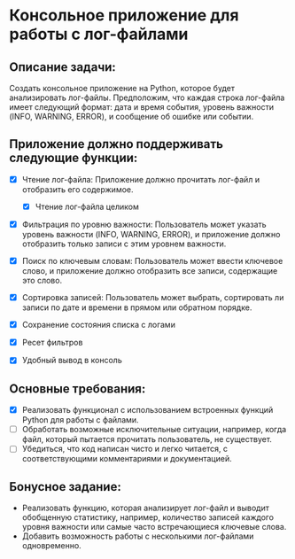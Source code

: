# Консольное приложение для работы с лог-файлами

## Описание задачи:

Создать консольное приложение на Python, которое будет анализировать лог-файлы. Предположим, что каждая строка лог-файла имеет следующий формат: дата и время события, уровень важности (INFO, WARNING, ERROR), и сообщение об ошибке или событии.

## Приложение должно поддерживать следующие функции:

- [x] Чтение лог-файла: Приложение должно прочитать лог-файл и отобразить его содержимое.
  - [x] Чтение лог-файла целиком
- [x] Фильтрация по уровню важности: Пользователь может указать уровень важности (INFO, WARNING, ERROR), и приложение должно отобразить только записи с этим уровнем важности.
- [x] Поиск по ключевым словам: Пользователь может ввести ключевое слово, и приложение должно отобразить все записи, содержащие это слово.
- [x] Сортировка записей: Пользователь может выбрать, сортировать ли записи по дате и времени в прямом или обратном порядке.

- [x] Сохранение состояния списка с логами
- [x] Ресет фильтров
- [x] Удобный вывод в консоль

## Основные требования:

- [x] Реализовать функционал с использованием встроенных функций Python для работы с файлами.
- [ ] Обработать возможные исключительные ситуации, например, когда файл, который пытается прочитать пользователь, не существует.
- [ ] Убедиться, что код написан чисто и легко читается, с соответствующими комментариями и документацией.

## Бонусное задание:

- Реализовать функцию, которая анализирует лог-файл и выводит обобщенную статистику, например, количество записей каждого уровня важности или самые часто встречающиеся ключевые слова.
- Добавить возможность работы с несколькими лог-файлами одновременно.
